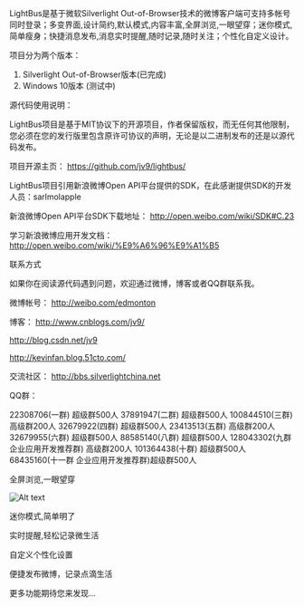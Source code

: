 LightBus是基于微软Silverlight Out-of-Browser技术的微博客户端可支持多帐号同时登录；多变界面,设计简约,默认模式,内容丰富,全屏浏览,一眼望穿；迷你模式,简单瘦身；快捷消息发布,消息实时提醒,随时记录,随时关注；个性化自定义设计。

项目分为两个版本：

1. Silverlight Out-of-Browser版本(已完成)
2. Windows 10版本 (测试中)

源代码使用说明：

LightBus项目是基于MIT协议下的开源项目，作者保留版权，而无任何其他限制，您必须在您的发行版里包含原许可协议的声明，无论是以二进制发布的还是以源代码发布。

项目开源主页： https://github.com/jv9/lightbus/

LightBus项目引用新浪微博Open API平台提供的SDK，在此感谢提供SDK的开发人员：sarlmolapple

新浪微博Open API平台SDK下载地址： http://open.weibo.com/wiki/SDK#C.23

学习新浪微博应用开发文档： http://open.weibo.com/wiki/%E9%A6%96%E9%A1%B5

联系方式

如果你在阅读源代码遇到问题，欢迎通过微博，博客或者QQ群联系我。

微博帐号： http://weibo.com/edmonton

博客： http://www.cnblogs.com/jv9/

http://blog.csdn.net/jv9

http://kevinfan.blog.51cto.com/

交流社区： http://bbs.silverlightchina.net

QQ群：

22308706(一群) 超级群500人 
37891947(二群) 超级群500人 
100844510(三群) 高级群200人 
32679922(四群) 超级群500人 
23413513(五群) 高级群200人 
32679955(六群) 超级群500人 
88585140(八群) 超级群500人 
128043302(九群 企业应用开发推荐群) 高级群200人 
101364438(十群) 超级群500人 
68435160(十一群 企业应用开发推荐群)超级群500人



全屏浏览,一眼望穿

![Alt text](http://i67.tinypic.com/2i0rcl2.jpg "Overview")

  

迷你模式,简单明了



  

实时提醒,轻松记录微生活



自定义个性化设置



 



 



 

便捷发布微博，记录点滴生活



  

更多功能期待您来发现...
